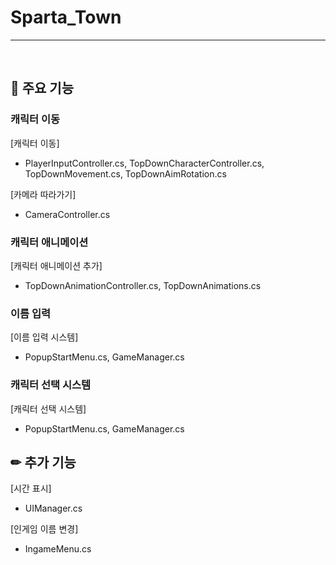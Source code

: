 # Sparta_Town
----------------

<br>

## 📌 주요 기능
### 캐릭터 이동
[캐릭터 이동]

- PlayerInputController.cs, TopDownCharacterController.cs, TopDownMovement.cs, TopDownAimRotation.cs

[카메라 따라가기]

- CameraController.cs


### 캐릭터 애니메이션
[캐릭터 애니메이션 추가]

- TopDownAnimationController.cs, TopDownAnimations.cs

### 이름 입력
[이름 입력 시스템]

- PopupStartMenu.cs, GameManager.cs

### 캐릭터 선택 시스템
[캐릭터 선택 시스템]

- PopupStartMenu.cs, GameManager.cs

## ✏ 추가 기능
[시간 표시]

- UIManager.cs

[인게임 이름 변경]

- IngameMenu.cs
